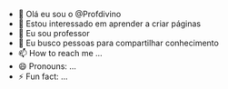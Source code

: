 - 👋 Olá eu sou o @Profdivino
- 👀 Estou interessado em aprender a criar páginas
- 🌱 Eu sou professor
- 💞️ Eu busco pessoas para compartilhar conhecimento
- 📫 How to reach me ...
- 😄 Pronouns: ...
- ⚡ Fun fact: ...

<!---
Profdivino/Profdivino is a ✨ special ✨ repository because its `README.md` (this file) appears on your GitHub profile.
You can click the Preview link to take a look at your changes.
--->
